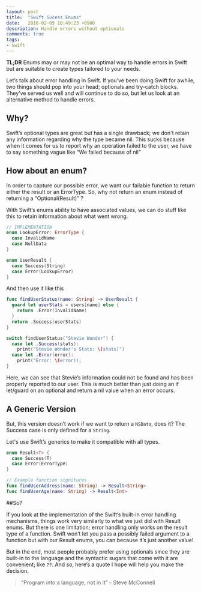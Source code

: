 ```yaml
---
layout: post
title:  "Swift Sucess Enums"
date:   2016-02-05 10:49:23 +0900
description: Handle errors without optionals
comments: true
tags: 
- swift
---
```


**TL;DR** Enums may or may not be an optimal way to handle errors in Swift but are suitable to create types tailored to your needs.

Let’s talk about error handling in Swift. If you’ve been doing Swift for awhile, two things should pop into your head; optionals and try-catch blocks. They’ve served us well and will continue to do so, but let us look at an alternative method to handle errors.

## Why?

Swift’s optional types are great but has a single drawback; we don't retain any information regarding why the type became nil. This sucks because when it comes for us to report why an operation failed to the user, we have to say something vague like “We failed because of nil”

## How about an enum?

In order to capture our possible error, we want our failable function to return either the result or an ErrorType. So, why not return an enum instead of returning a “Optional(Result)” ?

With Swift’s enums ability to have associated values, we can do stuff like this to retain information about what went wrong.

```swift
// IMPLEMENTATION
enum LookupError: ErrorType {
  case InvalidName
  case NullData
}

enum UserResult {
  case Success(String)
  case Error(LookupError)
}
```

And then use it like this

```swift
func findUserStatus(name: String) -> UserResult {
  guard let userStats = users[name] else {
    return .Error(InvalidName)
  }
  return .Success(userStats)
}

switch findUserStatus("Stevie Wonder") {
  case let .Success(stats):
    print("Stevie Wonder's Stats: \(stats)")
  case let .Error(error):
    print("Error: \(error));
}
```

Here, we can see that Stevie’s information could not be found and has been properly reported to our user. This is much better than just doing an if let/guard on an optional and return a nil value when an error occurs.


## A Generic Version

But, this version doesn’t work if we want to return a `NSData`, does it? The Success case is only defined for a `String`. 

Let's use Swift’s generics to make it compatible with all types.

```swift
enum Result<T> {
  case Success(T)
  case Error(ErrorType)
}

// Example function signitures
func findUserAddress(name: String) -> Result<String>
func findUserAge(name: String) -> Result<Int>
```

##So?

If you look at the implementation of the Swift’s built-in error handling mechanisms, things work very similarly to what we just did with Result enums. But there is one limitation; error handling only works on the result type of a function. Swift won’t let you pass a possibly failed argument to a function but with our Result enums, you can because it’s just another value!

But in the end, most people probably prefer using optionals since they are built-in to the language and the syntactic sugars that come with it are convenient; like `??`. And so, here’s a quote I hope will help you make the decision.

> “Program into a language, not in it” - Steve McConnell